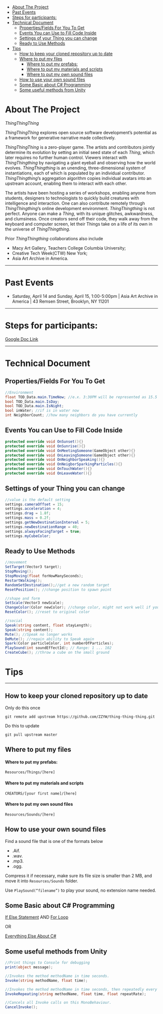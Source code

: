 <!-- START doctoc generated TOC please keep comment here to allow auto update -->
<!-- DON'T EDIT THIS SECTION, INSTEAD RE-RUN doctoc TO UPDATE -->


- [About The Project](#about-the-project)
- [Past Events](#past-events)
- [Steps for participants:](#steps-for-participants)
- [Technical Document](#technical-document)
  - [Properties/Fields For You To Get](#propertiesfields-for-you-to-get)
  - [Events You can Use to Fill Code Inside](#events-you-can-use-to-fill-code-inside)
  - [Settings of your Thing you can change](#settings-of-your-thing-you-can-change)
  - [Ready to Use Methods](#ready-to-use-methods)
- [Tips](#tips)
  - [How to keep your cloned repository up to date](#how-to-keep-your-cloned-repository-up-to-date)
  - [Where to put my files](#where-to-put-my-files)
      - [Where to put my prefabs:](#where-to-put-my-prefabs)
      - [Where to put my materials and scripts](#where-to-put-my-materials-and-scripts)
      - [Where to put my own sound files](#where-to-put-my-own-sound-files)
  - [How to use your own sound files](#how-to-use-your-own-sound-files)
  - [Some Basic about C# Programming](#some-basic-about-c-programming)
  - [Some useful methods from Unity](#some-useful-methods-from-unity)

<!-- END doctoc generated TOC please keep comment here to allow auto update -->

# About The Project

_ThingThingThing_

_ThingThingThing_ explores open source software development’s potential as a framework for generative narrative made collectively.

_ThingThingThing_ is a zero-player game. The artists and contributors jointly determine its evolution by setting an initial seed state of each _Thing_, which later requires no further human control. Viewers interact with _ThingThingthing_ by navigating a giant eyeball and observing how the world evolves. _ThingThingthing_ is an unending, three-dimensional system of instantiations, each of which is populated by an individual contributor. _ThingThingthing_’s aggregation algorithm copies individual avatars into an upstream account, enabling them to interact with each other.

The artists have been hosting a series of workshops, enabling anyone from students, designers to technologists to quickly build creatures with intelligence and interaction. One can also contribute remotely through _ThingThingthing_’s online development environment. _ThingThingthing_ is not perfect. Anyone can make a _Thing_, with its unique glitches, awkwardness, and clumsiness. Once creators send off their code, they walk away from the keyboard and computer screen, let their Things take on a life of its own in the universe of _ThingThingthing_.

Prior _ThingThingthing_ collaborations also include

- Macy Art Gallery, Teachers College Columbia University;
- Creative Tech Week(CTW) New York;
- Asia Art Archive in America.

<!-- ---------- -->

<!-- # Collaborators and Their _Things_

- Zhenzhen  `PrinceZ`
- Yang `Elo` & `Dummy`
- Jingling `JZ` & `JZPig`
- Evian `Cloud Cloud` & `Sheep_Mushy`
- Sara `Margarita` & `Tomas`
- JHMun `Chicken` -->

---

# Past Events

- Saturday, April 14 and Sunday, April 15, 1:00-5:00pm | Asia Art Archive in America | 43 Remsen Street, Brooklyn, NY 11201

---

# Steps for participants:

[Google Doc Link](https://docs.google.com/document/d/18rqBA01xjrEOiLuYqoa7b_HeCmha066y6eLI37iUFIA/edit?usp=sharing)

---

# Technical Document

## Properties/Fields For You To Get

```csharp
//Environment
float TOD_Data.main.TimeNow; //e.x. 3:30PM will be represented as 15.5
bool TOD_Data.main.IsDay;
bool TOD_Data.main.IsNight;
bool inWater; //if is in water now
int NeighborCount; //how many neighbors do you have currently
```

## Events You can Use to Fill Code Inside

```csharp
protected override void OnSunset(){}
protected override void OnSunrise(){}
protected override void OnMeetingSomeone(GameObject other){}
protected override void OnLeavingSomeone(GameObject other){}
protected override void OnNeighborSpeaking(){}
protected override void OnNeigborSparkingParticles(){}
protected override void OnTouchWater(){}
protected override void OnLeaveWater(){}
```

## Settings of your Thing you can change

```csharp
//value is the default setting
settings.cameraOffset = 15;
settings.acceleration = 4;
settings.drag = 1.8f;
settings.mass = 0.2f;
settings.getNewDestinationInterval = 5;
settings.newDestinationRange = 40;
settings.alwaysFacingTarget = true;
settings.myCubeColor;
```

## Ready to Use Methods

```csharp
//movement
SetTarget(Vector3 target);
StopMoving();
StopMoving(float forHowManySeconds);
RestartWalking();
RandomSetDestination();//get a new random target
ResetPosition(); //change position to spawn point

//shape and form
SetScale(Vector3 newScale);
ChangeColor(Color newColor); //change color, might not work well if you have more than one renderer or more than one material
ResetColor(); //reset to original color

//social
Speak(string content, float stayLength);
Speak(string content);
Mute(); //Speak no longer works
DeMute(); //regain ability to Speak again
Spark(Color particleColor, int numberOfParticles);
PlaySound(int soundEffectId); // Range: 1 ... 102
CreateCube(); //throw a cube on the small ground
```

# Tips

---

## How to keep your cloned repository up to date

Only do this once

`git remote add upstream https://github.com/ZZYW/thing-thing-thing.git`

Do this to update

`git pull upstream master`

## Where to put my files

#### Where to put my prefabs:

`Resources/Things/[here]`

#### Where to put my materials and scripts

`CREATORS/[your first name]/[here]`

#### Where to put my own sound files

`Resources/Sounds/[here]`

## How to use your own sound files

Find a sound file that is one of the formats below

- .Aif.
- .wav.
- .mp3.
- .ogg.

Compress it if necessary, make sure its file size is smaller than 2 MB, and move it into `Resources/Sounds` folder.

Use `PlaySound(“filename”)` to play your sound, no extension name needed.

## Some Basic about C# Programming

[If Else Statement](https://docs.microsoft.com/en-us/dotnet/csharp/language-reference/keywords/if-else)
AND
[For Loop](https://docs.microsoft.com/en-us/dotnet/csharp/language-reference/keywords/for)

OR

[Everything Else About C#](https://docs.microsoft.com/en-us/dotnet/csharp/index)

## Some useful methods from Unity

```csharp
//Print things to Console for debugging
print(object message);

//Invokes the method methodName in time seconds.
Invoke(string methodName, float time);

//Invokes the method methodName in time seconds, then repeatedly every repeatRate seconds.
InvokeRepeating(string methodName, float time, float repeatRate);

//Cancels all Invoke calls on this MonoBehaviour.
CancelInvoke();
```
